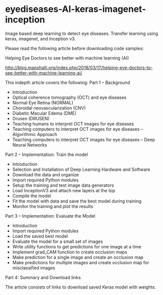 # eyediseases-AI-keras-imagenet-inception
Image based deep learning to detect eye diseases. Transfer learning using keras, imagenet, and Inception v3.


Please read the following article before downloading code samples:

Helping Eye Doctors to see better with machine learning (AI)

http://blog.mapshalli.org/index.php/2018/03/17/helping-eye-doctors-to-see-better-with-machine-learning-ai/

This indepth article covers the following:
Part 1 – Background
* Introduction
* Optical coherence tomography (OCT) and eye diseases
* Normal Eye Retina (NORMAL)
* Choroidal neovascularization (CNV)
* Diabetic Macular Edema (DME)
* Drusen (DRUSEN)
* Teaching humans to interpret OCT images for eye diseases
* Teaching computers to interpret OCT images for eye diseases – Algorithmic Approach
* Teaching computers to interpret OCT images for eye diseases – Deep Neural Networks

Part 2 – Implementation: Train the model
* Introduction
* Selection and Installation of Deep Learning Hardware and Software
* Download the data and organize
* Import required Python modules
* Setup the training and test image data generators
* Load InceptionV3 and attach new layers at the top
* Compile the model
* Fit the model with data and save the best model during training
* Monitor the training and plot the results

Part 3 – Implementation: Evaluate the Model
* Introduction
* Import required Python modules
* Load the saved best model
* Evaluate the model for a small set of images
* Write utility functions to get predictions for one image at a time
* Implement grad_CAM function to create occlusion maps
* Make prediction for a single image and create an occlusion map
* Make predictions for multiple images and create occlusion map for misclassified images

Part 4: Summary and Download links

The article consists of links to download saved Keras model with weights.
